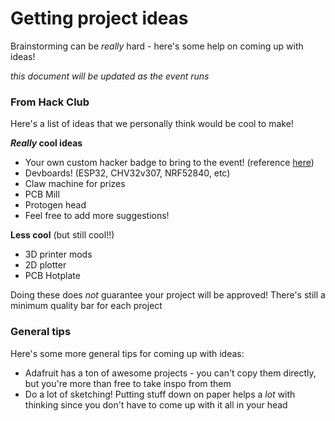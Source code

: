 # Getting project ideas

Brainstorming can be *really* hard - here's some help on coming up with ideas!

*this document will be updated as the event runs*

### From Hack Club
Here's a list of ideas that we personally think would be cool to make!

***Really* cool ideas**

- Your own custom hacker badge to bring to the event! (reference [here](https://github.com/badger/home))
- Devboards! (ESP32, CHV32v307, NRF52840, etc)
- Claw machine for prizes
- PCB Mill
- Protogen head
- Feel free to add more suggestions!

**Less cool** (but still cool!!)

- 3D printer mods
- 2D plotter
- PCB Hotplate

Doing these does *not* guarantee your project will be approved! There's still a minimum quality bar for each project

### General tips
Here's some more general tips for coming up with ideas:

- Adafruit has a ton of awesome projects - you can't copy them directly, but you're more than free to take inspo from them
- Do a lot of sketching! Putting stuff down on paper helps a *lot* with thinking since you don't have to come up with it all in your head
 